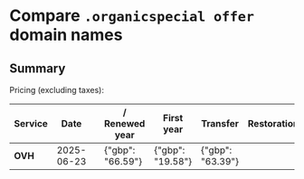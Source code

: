 # Compare `.organicspecial offer` domain names

## Summary

Pricing (excluding taxes):

| Service | Date |  | / Renewed year | First year | Transfer | Restoration |
|--|--|--|--|--|--|--|
| **OVH** | 2025-06-23 |  | {"gbp": "66.59"} | {"gbp": "19.58"} | {"gbp": "63.39"} |  |
